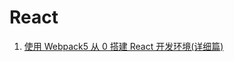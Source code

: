 # React

1. [使用 Webpack5 从 0 搭建 React 开发环境(详细篇)](https://blog.csdn.net/xgangzai/article/details/113903899)
